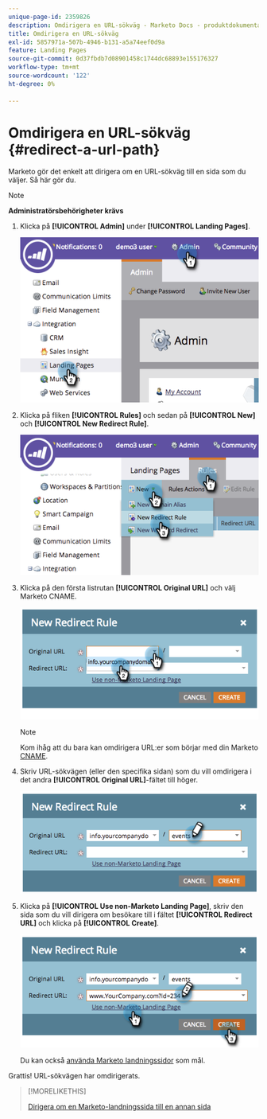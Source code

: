 ```yaml
---
unique-page-id: 2359826
description: Omdirigera en URL-sökväg - Marketo Docs - produktdokumentation
title: Omdirigera en URL-sökväg
exl-id: 5857971a-507b-4946-b131-a5a74eef0d9a
feature: Landing Pages
source-git-commit: 0d37fbdb7d08901458c1744dc68893e155176327
workflow-type: tm+mt
source-wordcount: '122'
ht-degree: 0%

---
```


# Omdirigera en URL-sökväg {#redirect-a-url-path}

Marketo gör det enkelt att dirigera om en URL-sökväg till en sida som du väljer. Så här gör du.

>[!NOTE]
>
>**Administratörsbehörigheter krävs**

1. Klicka på **[!UICONTROL Admin]** under **[!UICONTROL Landing Pages]**.

   ![](assets/image2014-9-18-13-3a43-3a29.png)

1. Klicka på fliken **[!UICONTROL Rules]** och sedan på **[!UICONTROL New]** och **[!UICONTROL New Redirect Rule]**.

   ![](assets/image2014-9-18-13-3a43-3a40.png)

1. Klicka på den första listrutan **[!UICONTROL Original URL]** och välj Marketo CNAME.

   ![](assets/image2014-9-18-13-3a43-3a49.png)

   >[!NOTE]
   >
   >Kom ihåg att du bara kan omdirigera URL:er som börjar med din Marketo [CNAME](/help/marketo/product-docs/demand-generation/landing-pages/landing-page-actions/customize-your-landing-page-urls-with-a-cname.md).

1. Skriv URL-sökvägen (eller den specifika sidan) som du vill omdirigera i det andra **[!UICONTROL Original URL]**-fältet till höger.

   ![](assets/image2014-9-18-13-3a43-3a59.png)

1. Klicka på **[!UICONTROL Use non-Marketo Landing Page]**, skriv den sida som du vill dirigera om besökare till i fältet **[!UICONTROL Redirect URL]** och klicka på **[!UICONTROL Create]**.

   ![](assets/image2014-9-18-13-3a44-3a7.png)

   Du kan också [använda Marketo landningssidor](/help/marketo/product-docs/demand-generation/landing-pages/landing-page-actions/redirect-a-marketo-landing-page-to-another-page.md) som mål.

Grattis! URL-sökvägen har omdirigerats.

>[!MORELIKETHIS]
>
>[Dirigera om en Marketo-landningssida till en annan sida](/help/marketo/product-docs/demand-generation/landing-pages/landing-page-actions/redirect-a-marketo-landing-page-to-another-page.md)
